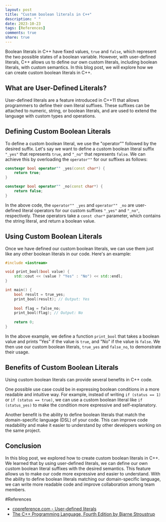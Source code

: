 ```yaml
---
layout: post
title: "Custom boolean literals in C++"
description: " "
date: 2023-10-23
tags: [References]
comments: true
share: true
---
```


Boolean literals in C++ have fixed values, `true` and `false`, which represent the two possible states of a boolean variable. However, with user-defined literals, C++ allows us to define our own custom literals, including boolean literals, with custom semantics. In this blog post, we will explore how we can create custom boolean literals in C++.

## What are User-Defined Literals?

User-defined literals are a feature introduced in C++11 that allows programmers to define their own literal suffixes. These suffixes can be attached to numeric, string, or boolean literals, and are used to extend the language with custom types and operations.

## Defining Custom Boolean Literals

To define a custom boolean literal, we use the "operator"" followed by the desired suffix. Let's say we want to define a custom boolean literal suffix `"_yes"` that represents `true`, and `"_no"` that represents `false`. We can achieve this by overloading the `operator""` for our suffixes as follows:

```cpp
constexpr bool operator"" _yes(const char*) {
    return true;
}

constexpr bool operator"" _no(const char*) {
    return false;
}
```

In the above code, the `operator"" _yes` and `operator"" _no` are user-defined literal operators for our custom suffixes `"_yes"` and `"_no"`, respectively. These operators take a `const char*` parameter, which contains the string literal, and return a boolean value.

## Using Custom Boolean Literals

Once we have defined our custom boolean literals, we can use them just like any other boolean literals in our code. Here's an example:

```cpp
#include <iostream>

void print_bool(bool value) {
    std::cout << (value ? "Yes" : "No") << std::endl;
}

int main() {
    bool result = true_yes;
    print_bool(result); // Output: Yes
    
    bool flag = false_no;
    print_bool(flag); // Output: No
    
    return 0;
}
```

In the above example, we define a function `print_bool` that takes a boolean value and prints "Yes" if the value is `true`, and "No" if the value is `false`. We then use our custom boolean literals, `true_yes` and `false_no`, to demonstrate their usage.

## Benefits of Custom Boolean Literals

Using custom boolean literals can provide several benefits in C++ code. 

One possible use case could be in expressing boolean conditions in a more readable and intuitive way. For example, instead of writing `if (status == 1)` or `if (status == true)`, we can use a custom boolean literal like `if (status_yes)` to make the condition more expressive and self-explanatory.

Another benefit is the ability to define boolean literals that match the domain-specific language (DSL) of your code. This can improve code readability and make it easier to understand by other developers working on the same project.

## Conclusion

In this blog post, we explored how to create custom boolean literals in C++. We learned that by using user-defined literals, we can define our own custom boolean literal suffixes with the desired semantics. This feature allows us to make our code more expressive and easier to understand. With the ability to define boolean literals matching our domain-specific language, we can write more readable code and improve collaboration among team members.

#References
- [cppreference.com - User-defined literals](https://en.cppreference.com/w/cpp/language/user_literal)
- [The C++ Programming Language, Fourth Edition by Bjarne Stroustrup](https://www.stroustrup.com/4th.html)